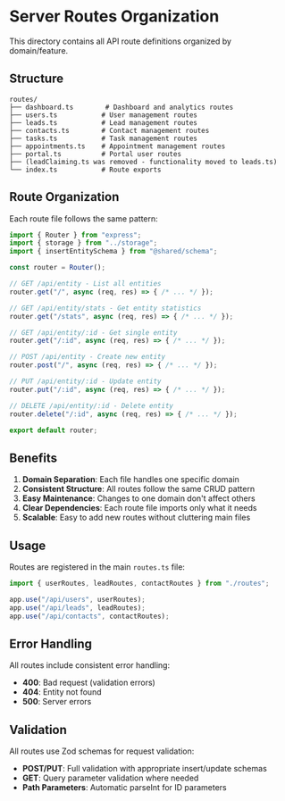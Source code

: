 # Server Routes Organization

This directory contains all API route definitions organized by domain/feature.

## Structure

```
routes/
├── dashboard.ts        # Dashboard and analytics routes
├── users.ts           # User management routes  
├── leads.ts           # Lead management routes
├── contacts.ts        # Contact management routes
├── tasks.ts           # Task management routes
├── appointments.ts    # Appointment management routes
├── portal.ts          # Portal user routes
├── (leadClaiming.ts was removed - functionality moved to leads.ts)
└── index.ts           # Route exports
```

## Route Organization

Each route file follows the same pattern:

```typescript
import { Router } from "express";
import { storage } from "../storage";
import { insertEntitySchema } from "@shared/schema";

const router = Router();

// GET /api/entity - List all entities
router.get("/", async (req, res) => { /* ... */ });

// GET /api/entity/stats - Get entity statistics
router.get("/stats", async (req, res) => { /* ... */ });

// GET /api/entity/:id - Get single entity
router.get("/:id", async (req, res) => { /* ... */ });

// POST /api/entity - Create new entity
router.post("/", async (req, res) => { /* ... */ });

// PUT /api/entity/:id - Update entity
router.put("/:id", async (req, res) => { /* ... */ });

// DELETE /api/entity/:id - Delete entity
router.delete("/:id", async (req, res) => { /* ... */ });

export default router;
```

## Benefits

1. **Domain Separation**: Each file handles one specific domain
2. **Consistent Structure**: All routes follow the same CRUD pattern
3. **Easy Maintenance**: Changes to one domain don't affect others
4. **Clear Dependencies**: Each route file imports only what it needs
5. **Scalable**: Easy to add new routes without cluttering main files

## Usage

Routes are registered in the main `routes.ts` file:

```typescript
import { userRoutes, leadRoutes, contactRoutes } from "./routes";

app.use("/api/users", userRoutes);
app.use("/api/leads", leadRoutes);
app.use("/api/contacts", contactRoutes);
```

## Error Handling

All routes include consistent error handling:
- **400**: Bad request (validation errors)
- **404**: Entity not found
- **500**: Server errors

## Validation

All routes use Zod schemas for request validation:
- **POST/PUT**: Full validation with appropriate insert/update schemas
- **GET**: Query parameter validation where needed
- **Path Parameters**: Automatic parseInt for ID parameters